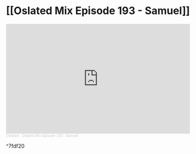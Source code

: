 # [[Oslated Mix Episode 193 - Samuel]]
<iframe width="100%" height="300" scrolling="no" frameborder="no" allow="autoplay" src="https://w.soundcloud.com/player/?url=https%3A//api.soundcloud.com/tracks/770540560&color=%23ff5500&auto_play=false&hide_related=false&show_comments=true&show_user=true&show_reposts=false&show_teaser=true&visual=true"></iframe><div style="font-size: 10px; color: #cccccc;line-break: anywhere;word-break: normal;overflow: hidden;white-space: nowrap;text-overflow: ellipsis; font-family: Interstate,Lucida Grande,Lucida Sans Unicode,Lucida Sans,Garuda,Verdana,Tahoma,sans-serif;font-weight: 100;"><a href="https://soundcloud.com/oslated" title="Oslated" target="_blank" style="color: #cccccc; text-decoration: none;">Oslated</a> · <a href="https://soundcloud.com/oslated/oslated-mix-episode-193-samuel" title="Oslated Mix Episode 193 - Samuel" target="_blank" style="color: #cccccc; text-decoration: none;">Oslated Mix Episode 193 - Samuel</a></div>

^7fdf20
